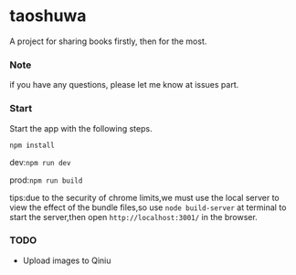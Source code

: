 # taoshuwa
A project for sharing books firstly, then for the most.


### Note
if you have any questions, please let me know at issues part.

### Start
Start the app with the following steps.

`npm install`

dev:`npm run dev`

prod:`npm run build`

tips:due to the security of chrome limits,we must use the local server to view the effect of the bundle files,so use `node build-server` at terminal to start the server,then open `http://localhost:3001/` in the browser.

### TODO
- Upload images to Qiniu
